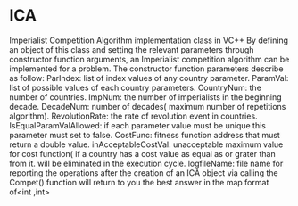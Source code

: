 # ICA
Imperialist Competition Algorithm implementation class in VC++ 
By defining an object of this class and setting the relevant parameters through constructor function arguments, 
an Imperialist competition algorithm can be implemented for a problem. The constructor function parameters describe as follow:
    ParIndex: list of index values of any country parameter.
    ParamVal: list of possible values of each country parameters.
    CountryNum: the number of countries.
    ImpNum: the number of imperialists in the beginning decade.
    DecadeNum: number of decades( maximum number of repetitions algorithm).
    RevolutionRate: the rate of revolution event in countries.
    IsEqualParamValAllowed: if each parameter value must be unique this parameter must set to false.
    CostFunc: fitness function address that must return a double value.
    inAcceptableCostVal: unacceptable maximum value for cost function( if a country has a cost value as equal as or grater than from it. will be eliminated in the execution cycle.
    logfileName: file name for reporting the operations
after the creation of an ICA object via calling the Compet() function will return to you the best answer in the map format of<int ,int>
